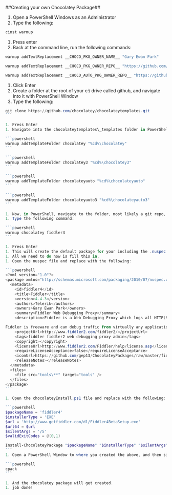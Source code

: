 ##Creating your own Chocolatey Package##

1. Open a PowerShell Windows as an Administrator
1. Type the following:

```powershell
cinst warmup
```

1. Press enter
1. Back at the command line, run the following commands:

```powershell
warmup addTextReplacement __CHOCO_PKG_OWNER_NAME__ "Gary Ewan Park"
```

```powershell
warmup addTextReplacement __CHOCO_PKG_OWNER_REPO__ "https://github.com/gep13/ChocolateyPackages"
```

```powershell
warmup addTextReplacement __CHOCO_AUTO_PKG_OWNER_REPO__ "https://github.com/gep13/ChocolateyAutomaticPackages"
```

1. Click Enter
1. Create a folder at the root of your c:\ drive called github, and navigate into it with PowerShell Window
1. Type the following:

````powershell
git clone https://github.com/chocolatey/chocolateytemplates.git
```

1. Press Enter
1. Navigate into the chocolateytemplates\_templates folder in PowerShell window and execute the following commands:

```powershell
warmup addTemplateFolder chocolatey "%cd%\chocolatey"
```

```powershell
warmup addTemplateFolder chocolatey3 "%cd%\chocolatey3"
```

```powershell
warmup addTemplateFolder chocolateyauto "%cd%\chocolateyauto"
```

```powershell
warmup addTemplateFolder chocolateyauto3 "%cd%\chocolateyauto3"
```

1. Now, in PowerShell, navigate to the folder, most likely a git repo, where you want to create the files for your chocolatey package
1. Type the following command:

```powershell
warmup chocolatey fiddler4
```

1. Press Enter
1. This will create the default package for your including the .nuspec file, and the tools\chocolateyInstall.ps1
1. All we need to do now is fill this in.
1. Open the nuspec file and replace with the following:

```powershell
<?xml version="1.0"?>
<package xmlns="http://schemas.microsoft.com/packaging/2010/07/nuspec.xsd">
  <metadata>
    <id>fiddler4</id>
    <title>Fiddler</title>
    <version>4.4.3</version>
    <authors>Telerik</authors>
    <owners>Gary Ewan Park</owners>
    <summary>Fiddler Web Debugging Proxy</summary>
    <description>Fiddler is a Web Debugging Proxy which logs all HTTP(S) traffic between your computer and the Internet. Fiddler allows you to inspect all HTTP(S) traffic, set breakpoints, and "fiddle" with incoming or outgoing data. Fiddler includes a powerful event-based scripting subsystem, and can be extended using any .NET language.

Fiddler is freeware and can debug traffic from virtually any application, including Internet Explorer, Mozilla Firefox, Opera, and thousands more.</description>
    <projectUrl>http://www.fiddler2.com/fiddler2/</projectUrl>
    <tags>fiddler fiddler2 web debugging proxy admin</tags>
    <copyright></copyright>
    <licenseUrl>http://www.fiddler2.com/Fiddler/help/license.asp</licenseUrl>
    <requireLicenseAcceptance>false</requireLicenseAcceptance>
    <iconUrl>https://github.com/gep13/ChocolateyPackages/raw/master/fiddler4/FiddlerLogo.png</iconUrl>
    <releaseNotes></releaseNotes>
  </metadata>
  <files>
    <file src="tools\**" target="tools" />
  </files>
</package>
```

1. Open the chocolateyInstall.ps1 file and replace with the following:

```powershell
$packageName = 'fiddler4'
$installerType = 'EXE'
$url = 'http://www.getfiddler.com/dl/Fiddler4BetaSetup.exe'
$url64 = $url
$silentArgs = '/S'
$validExitCodes = @(0,1)

Install-ChocolateyPackage "$packageName" "$installerType" "$silentArgs" "$url" "$url64"  -validExitCodes $validExitCodes
```
1. Open a PowerShell Window to where you created the above, and then simply run the following:

```powershell
cpack
```

1. And the chocolatey package will get created.
1. job done!